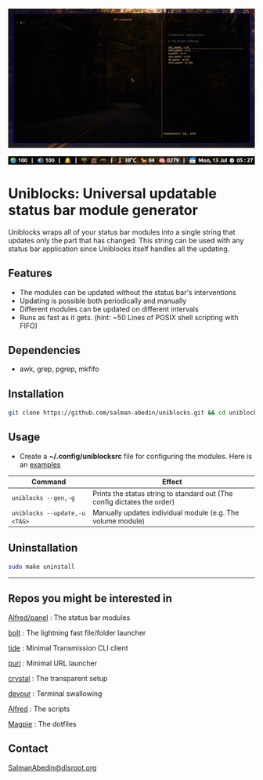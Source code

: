 ![](preview.gif)

![](screenshot.png)

# Uniblocks: Universal updatable status bar module generator

Uniblocks wraps all of your status bar modules into a single string that updates only the part that has changed. This string can be used with any status bar application since Uniblocks itself handles all the updating.

## Features

-  The modules can be updated without the status bar's interventions
-  Updating is possible both periodically and manually
-  Different modules can be updated on different intervals
-  Runs as fast as it gets. (hint: ~50 Lines of POSIX shell scripting with FIFO)

## Dependencies

-  awk, grep, pgrep, mkfifo

## Installation

```sh
git clone https://github.com/salman-abedin/uniblocks.git && cd uniblocks && sudo make install
```

## Usage

-  Create a **~/.config/uniblocksrc** file for configuring the modules.
   Here is an [examples](https://github.com/salman-abedin/uniblocks/blob/master/example_config)

| Command                       | Effect                                                                   |
| ----------------------------- | ------------------------------------------------------------------------ |
| `uniblocks --gen,-g`          | Prints the status string to standard out (The config dictates the order) |
| `uniblocks --update,-u <TAG>` | Manually updates individual module (e.g. The volume module)              |

## Uninstallation

```sh
sudo make uninstall
```

---

## Repos you might be interested in

[Alfred/panel](https://github.com/salman-abedin/alfred/blob/master/panel.sh)
: The status bar modules

[bolt](https://github.com/salman-abedin/bolt)
: The lightning fast file/folder launcher

[tide](https://github.com/salman-abedin/puri)
: Minimal Transmission CLI client

[puri](https://github.com/salman-abedin/puri)
: Minimal URL launcher

[crystal](https://github.com/salman-abedin/crystal)
: The transparent setup

[devour](https://github.com/salman-abedin/devour)
: Terminal swallowing

[Alfred](https://github.com/salman-abedin/alfred)
: The scripts

[Magpie](https://github.com/salman-abedin/magpie)
: The dotfiles

## Contact

SalmanAbedin@disroot.org
